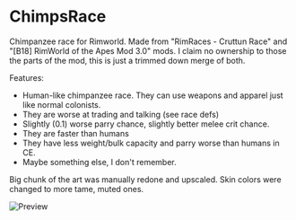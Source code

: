 # ChimpsRace
Chimpanzee race for Rimworld. Made from "RimRaces - Cruttun Race" and "[B18] RimWorld of the Apes Mod 3.0" mods. I claim no ownership to those the parts of the mod, this is just a trimmed down merge of both.

Features:
* Human-like chimpanzee race. They can use weapons and apparel just like normal colonists.
* They are worse at trading and talking (see race defs)
* Slightly (0.1) worse parry chance, slightly better melee crit chance. 
* They are faster than humans
* They have less weight/bulk capacity and parry worse than humans in CE.
* Maybe something else, I don't remember.

Big chunk of the art was manually redone and upscaled. Skin colors were changed to more tame, muted ones. 

![Preview](https://user-images.githubusercontent.com/54061981/166115175-0eb76678-117a-4b65-9e93-faffe27c33d1.png)
